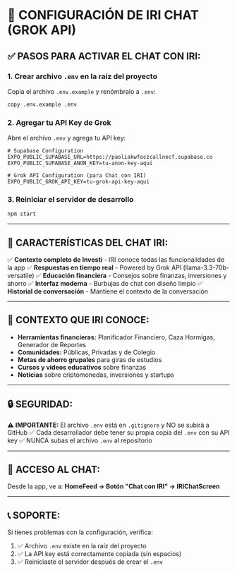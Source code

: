 # 🤖 CONFIGURACIÓN DE IRI CHAT (GROK API)

## ✅ **PASOS PARA ACTIVAR EL CHAT CON IRI:**

### 1. **Crear archivo `.env` en la raíz del proyecto**

Copia el archivo `.env.example` y renómbralo a `.env`:

```bash
copy .env.example .env
```

### 2. **Agregar tu API Key de Grok**

Abre el archivo `.env` y agrega tu API key:

```env
# Supabase Configuration
EXPO_PUBLIC_SUPABASE_URL=https://paoliakwfoczcallnecf.supabase.co
EXPO_PUBLIC_SUPABASE_ANON_KEY=tu-anon-key-aqui

# Grok API Configuration (para Chat con IRI)
EXPO_PUBLIC_GROK_API_KEY=tu-grok-api-key-aqui
```

### 3. **Reiniciar el servidor de desarrollo**

```bash
npm start
```

---

## 🎯 **CARACTERÍSTICAS DEL CHAT IRI:**

✅ **Contexto completo de Investi** - IRI conoce todas las funcionalidades de la app
✅ **Respuestas en tiempo real** - Powered by Grok API (llama-3.3-70b-versatile)
✅ **Educación financiera** - Consejos sobre finanzas, inversiones y ahorro
✅ **Interfaz moderna** - Burbujas de chat con diseño limpio
✅ **Historial de conversación** - Mantiene el contexto de la conversación

---

## 📝 **CONTEXTO QUE IRI CONOCE:**

- **Herramientas financieras:** Planificador Financiero, Caza Hormigas, Generador de Reportes
- **Comunidades:** Públicas, Privadas y de Colegio
- **Metas de ahorro grupales** para giras de estudios
- **Cursos y videos educativos** sobre finanzas
- **Noticias** sobre criptomonedas, inversiones y startups

---

## 🔒 **SEGURIDAD:**

⚠️ **IMPORTANTE:** El archivo `.env` está en `.gitignore` y NO se subirá a GitHub
✅ Cada desarrollador debe tener su propia copia del `.env` con su API key
✅ NUNCA subas el archivo `.env` al repositorio

---

## 🚀 **ACCESO AL CHAT:**

Desde la app, ve a:
**HomeFeed → Botón "Chat con IRI" → IRIChatScreen**

---

## 📞 **SOPORTE:**

Si tienes problemas con la configuración, verifica:
1. ✅ Archivo `.env` existe en la raíz del proyecto
2. ✅ La API key está correctamente copiada (sin espacios)
3. ✅ Reiniciaste el servidor después de crear el `.env`
